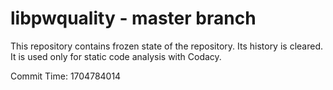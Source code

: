 # libpwquality - master branch

This repository contains frozen state of the repository.
Its history is cleared. It is used only for static code
analysis with Codacy.

Commit Time: 1704784014